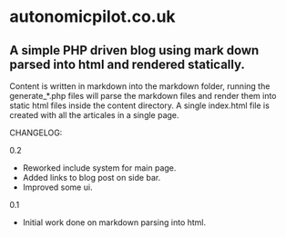 autonomicpilot.co.uk
====================
A simple PHP driven blog using mark down parsed into html and rendered statically.
----------------------------------------------------------------------------------

Content is written in markdown into the markdown folder,
running the generate_*.php files will parse the markdown files and render them into static html files inside the content directory.
A single index.html file is created with all the articales in a single page.

CHANGELOG:

0.2

* Reworked include system for main page.
* Added links to blog post on side bar.
* Improved some ui.

0.1

* Initial work done on markdown parsing into html.
